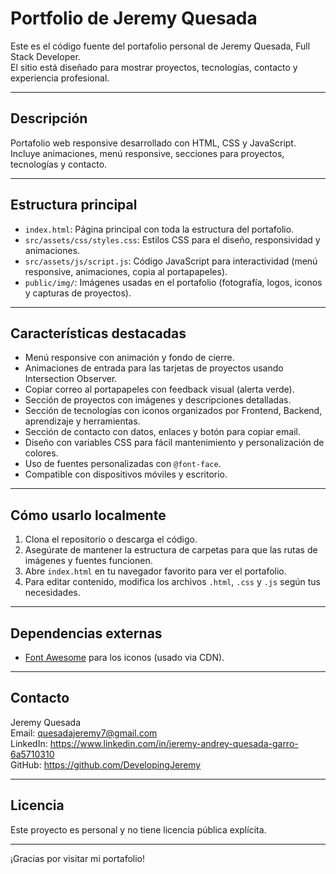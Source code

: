 # Portfolio de Jeremy Quesada

Este es el código fuente del portafolio personal de Jeremy Quesada, Full Stack Developer.  
El sitio está diseñado para mostrar proyectos, tecnologías, contacto y experiencia profesional.

---

## Descripción

Portafolio web responsive desarrollado con HTML, CSS y JavaScript.  
Incluye animaciones, menú responsive, secciones para proyectos, tecnologías y contacto.  

---

## Estructura principal

- `index.html`: Página principal con toda la estructura del portafolio.
- `src/assets/css/styles.css`: Estilos CSS para el diseño, responsividad y animaciones.
- `src/assets/js/script.js`: Código JavaScript para interactividad (menú responsive, animaciones, copia al portapapeles).
- `public/img/`: Imágenes usadas en el portafolio (fotografía, logos, iconos y capturas de proyectos).

---

## Características destacadas

- Menú responsive con animación y fondo de cierre.
- Animaciones de entrada para las tarjetas de proyectos usando Intersection Observer.
- Copiar correo al portapapeles con feedback visual (alerta verde).
- Sección de proyectos con imágenes y descripciones detalladas.
- Sección de tecnologías con iconos organizados por Frontend, Backend, aprendizaje y herramientas.
- Sección de contacto con datos, enlaces y botón para copiar email.
- Diseño con variables CSS para fácil mantenimiento y personalización de colores.
- Uso de fuentes personalizadas con `@font-face`.
- Compatible con dispositivos móviles y escritorio.

---

## Cómo usarlo localmente

1. Clona el repositorio o descarga el código.  
2. Asegúrate de mantener la estructura de carpetas para que las rutas de imágenes y fuentes funcionen.  
3. Abre `index.html` en tu navegador favorito para ver el portafolio.  
4. Para editar contenido, modifica los archivos `.html`, `.css` y `.js` según tus necesidades.

---

## Dependencias externas

- [Font Awesome](https://fontawesome.com/) para los iconos (usado via CDN).

---

## Contacto

Jeremy Quesada  
Email: quesadajeremy7@gmail.com  
LinkedIn: https://www.linkedin.com/in/jeremy-andrey-quesada-garro-6a5710310  
GitHub: https://github.com/DevelopingJeremy

---

## Licencia

Este proyecto es personal y no tiene licencia pública explícita.

---

¡Gracias por visitar mi portafolio!  
